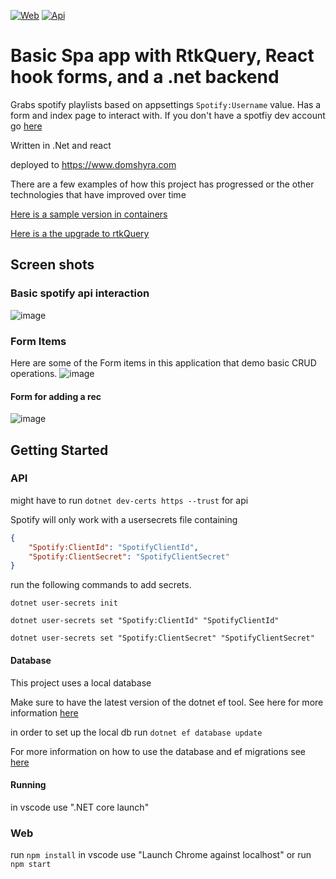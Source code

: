 [![Web](https://github.com/domshyra/domshyra/actions/workflows/main_domshyraweb.yml/badge.svg?branch=main)](https://github.com/domshyra/domshyra/actions/workflows/main_domshyraweb.yml) [![Api](https://github.com/domshyra/domshyra/actions/workflows/main_domshyraapi.yml/badge.svg)](https://github.com/domshyra/domshyra/actions/workflows/main_domshyraapi.yml)

# Basic Spa app with RtkQuery, React hook forms, and a .net backend

Grabs spotify playlists based on appsettings `Spotify:Username` value.
Has a form and index page to interact with.
If you don't have a spotfiy dev account go [here](https://developer.spotify.com/documentation/web-api/tutorials/getting-started)

Written in .Net and react

deployed to https://www.domshyra.com

There are a few examples of how this project has progressed or the other technologies that have improved over time

[Here is a sample version in containers](https://github.com/domshyra-s-playground/containersDemo)

[Here is a the upgrade to rtkQuery](https://github.com/domshyra-s-playground/rtkQueryDemo)


## Screen shots 
### Basic spotify api interaction 
![image](https://github.com/domshyra-s-playground/baseRtkQueryApp/assets/1061957/a8793cec-68bb-44fb-8237-6c2dee1e0b2b)

### Form Items
Here are some of the Form items in this application that demo basic CRUD operations. 
![image](https://github.com/domshyra-s-playground/baseRtkQueryApp/assets/1061957/af09992e-464a-4a63-b311-ed4029557910)
#### Form for adding a rec
![image](https://github.com/domshyra-s-playground/baseRtkQueryApp/assets/1061957/2995ed04-e2a6-4640-bcf9-dadffa310392)


## Getting Started

### API

might have to run `dotnet dev-certs https --trust` for api

Spotify will only work with a usersecrets file containing

```json
{
	"Spotify:ClientId": "SpotifyClientId",
	"Spotify:ClientSecret": "SpotifyClientSecret"
}
```

run the following commands to add secrets.

`dotnet user-secrets init`

`dotnet user-secrets set "Spotify:ClientId" "SpotifyClientId"`

`dotnet user-secrets set "Spotify:ClientSecret" "SpotifyClientSecret"`

#### Database

This project uses a local database

Make sure to have the latest version of the dotnet ef tool. See here for more information [here](https://docs.microsoft.com/en-us/ef/core/cli/dotnet)

in order to set up the local db run `dotnet ef database update`

For more information on how to use the database and ef migrations see [here](https://docs.microsoft.com/en-us/ef/core/managing-schemas/migrations/?tabs=dotnet-core-cli)

#### Running

in vscode use ".NET core launch"

### Web

run `npm install`
in vscode use "Launch Chrome against localhost" or run `npm start`

